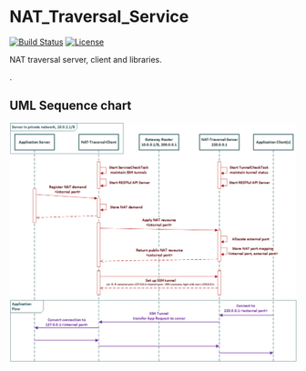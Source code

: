 # NAT_Traversal_Service
[![Build Status](https://travis-ci.org/MaoJianwei/NAT_Traversal_Service.svg?branch=master)](https://travis-ci.org/MaoJianwei/NAT_Traversal_Service)
[![License](https://img.shields.io/badge/License-Apache%202.0-blue.svg)](https://github.com/MaoJianwei/NAT_Traversal_Service/blob/master/LICENSE)

NAT traversal server, client and libraries.

.

## UML Sequence chart

![UML_Sequence_Chart_v1.0](https://raw.githubusercontent.com/MaoJianwei/NAT_Traversal_Service/master/docs/UML_Sequence_Chart_v1.0.png)
